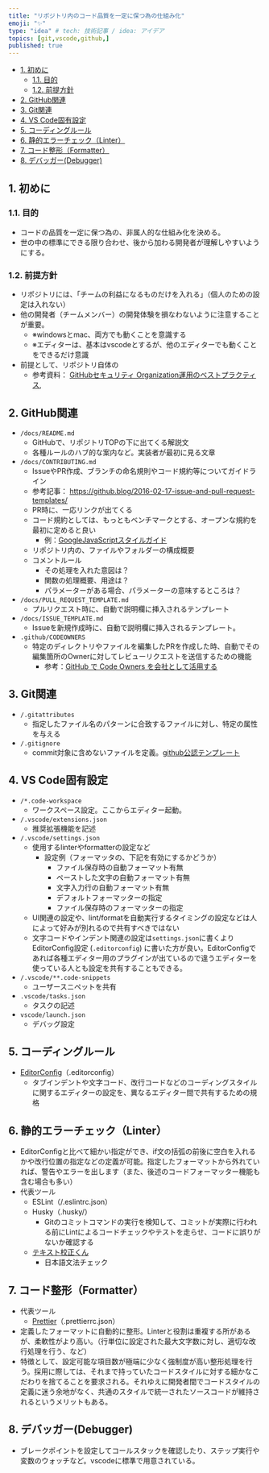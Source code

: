 ```yaml
---
title: "リポジトリ内のコード品質を一定に保つ為の仕組み化"
emoji: "✨"
type: "idea" # tech: 技術記事 / idea: アイデア
topics: [git,vscode,github,]
published: true
---
```


- [1. 初めに](#1-初めに)
    - [1.1. 目的](#11-目的)
    - [1.2. 前提方針](#12-前提方針)
- [2. GitHub関連](#2-github関連)
- [3. Git関連](#3-git関連)
- [4. VS Code固有設定](#4-vs-code固有設定)
- [5. コーディングルール](#5-コーディングルール)
- [6. 静的エラーチェック（Linter）](#6-静的エラーチェックlinter)
- [7. コード整形（Formatter）](#7-コード整形formatter)
- [8. デバッガー(Debugger)](#8-デバッガーdebugger)

## 1. 初めに

### 1.1. 目的

- コードの品質を一定に保つ為の、非属人的な仕組み化を決める。
- 世の中の標準にできる限り合わせ、後から加わる開発者が理解しやすいようにする。

### 1.2. 前提方針

- リポジトリには、「チームの利益になるものだけを入れる」（個人のための設定は入れない）
- 他の開発者（チームメンバー）の開発体験を損なわないように注意することが重要。
    - ※windowsとmac、両方でも動くことを意識する
    - ※エディターは、基本はvscodeとするが、他のエディターでも動くことをできるだけ意識
- 前提として、リポジトリ自体の
    - 参考資料： [GitHubセキュリティ Organization運用のベストプラクティス](https://zenn.dev/tmknom/books/github-organization-security/viewer/introduction),

## 2. GitHub関連

- `/docs/README.md`
    - GitHubで、リポジトリTOPの下に出てくる解説文
    - 各種ルールのハブ的な案内など。実装者が最初に見る文章
- `/docs/CONTRIBUTING.md`
    - IssueやPR作成、ブランチの命名規則やコード規約等についてガイドライン
    - 参考記事： <https://github.blog/2016-02-17-issue-and-pull-request-templates/>
    - PR時に、一応リンクが出てくる
    - コード規約としては、もっともベンチマークとする、オープンな規約を最初に定めると良い
        - 例：[GoogleJavaScriptスタイルガイド](https://google.github.io/styleguide/jsguide.html)
    - リポジトリ内の、ファイルやフォルダーの構成概要
    - コメントルール
        - その処理を入れた意図は？
        - 関数の処理概要、用途は？
        - パラメーターがある場合、パラメーターの意味するところは？
- `/docs/PULL_REQUEST_TEMPLATE.md`
    - プルリクエスト時に、自動で説明欄に挿入されるテンプレート
- `/docs/ISSUE_TEMPLATE.md`
    - Issueを新規作成時に、自動で説明欄に挿入されるテンプレート。
- `.github/CODEOWNERS`
    - 特定のディレクトリやファイルを編集したPRを作成した時、自動でその編集箇所のOwnerに対してレビューリクエストを送信するための機能
        - 参考：[GitHub で Code Owners を会社として活用する](https://zenn.dev/matken/articles/github-codeowners)

## 3. Git関連

- `/.gitattributes`
    - 指定したファイル名のパターンに合致するファイルに対し、特定の属性を与える
- `/.gitignore`
    - commit対象に含めないファイルを定義。[github公認テンプレート](https://github.com/github/gitignore)

## 4. VS Code固有設定

- `/*.code-workspace`
    - ワークスペース設定。ここからエディター起動。
- `/.vscode/extensions.json`
    - 推奨拡張機能を記述
- `/.vscode/settings.json`
    - 使用するlinterやformatterの設定など
        - 設定例（フォーマッタの、下記を有効にするかどうか）
            - ファイル保存時の自動フォーマット有無
            - ペーストした文字の自動フォーマット有無
            - 文字入力行の自動フォーマット有無
            - デフォルトフォーマッターの指定
            - ファイル保存時のフォーマッターの指定
    - UI関連の設定や、lint/formatを自動実行するタイミングの設定などは人によって好みが別れるので共有すべきではない
    - 文字コードやインデント関連の設定は`settings.json`に書くよりEditorConfig設定 (`.editorconfig`) に書いた方が良い。EditorConfigであれば各種エディター用のプラグインが出ているので違うエディターを使っている人とも設定を共有することもできる。
- `/.vscode/**.code-snippets`
    - ユーザースニペットを共有
- `.vscode/tasks.json`
    - タスクの記述
- `vscode/launch.json`
    - デバッグ設定

## 5. コーディングルール

- [EditorConfig](https://marketplace.visualstudio.com/items?itemName=EditorConfig.EditorConfig)（.editorconfig）
    - タブインデントや文字コード、改行コードなどのコーディングスタイルに関するエディターの設定を、異なるエディター間で共有するための規格

## 6. 静的エラーチェック（Linter）

- EditorConfigと比べて細かい指定ができ、if文の括弧の前後に空白を入れるかや改行位置の指定などの定義が可能。指定したフォーマットから外れていれば、警告やエラーを出します（また、後述のコードフォーマッター機能も含む場合も多い）
- 代表ツール
    - ESLint（/.eslintrc.json）
    - Husky（.husky/）
        - Gitのコミットコマンドの実行を検知して、コミットが実際に行われる前にLintによるコードチェックやテストを走らせ、コードに誤りがないか確認する
    - [テキスト校正くん](https://marketplace.visualstudio.com/items?itemName=ICS.japanese-proofreading)
        - 日本語文法チェック

## 7. コード整形（Formatter）

- 代表ツール
    - [Prettier](https://marketplace.visualstudio.com/items?itemName=esbenp.prettier-vscode)（.prettierrc.json）
- 定義したフォーマットに自動的に整形。Linterと役割は重複する所があるが、柔軟性がより高い。（行単位に設定された最大文字数に対し、適切な改行処理を行う、など）
- 特徴として、設定可能な項目数が極端に少なく強制度が高い整形処理を行う。採用に際しては、それまで持っていたコードスタイルに対する細かなこだわりを捨てることを要求される。それゆえに開発者間でコードスタイルの定義に迷う余地がなく、共通のスタイルで統一されたソースコードが維持されるというメリットもある。

## 8. デバッガー(Debugger)

- ブレークポイントを設定してコールスタックを確認したり、ステップ実行や変数のウォッチなど。vscodeに標準で用意されている。
